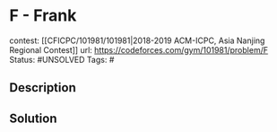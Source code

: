 # F - Frank

contest: [[CFICPC/101981/101981|2018-2019 ACM-ICPC, Asia Nanjing Regional Contest]]
url: https://codeforces.com/gym/101981/problem/F
Status: #UNSOLVED
Tags: #

## Description

## Solution

